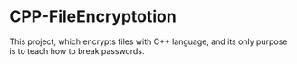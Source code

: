 # CPP-FileEncryptotion
This project, which encrypts files with C++ language, and its only purpose is to teach how to break passwords.
